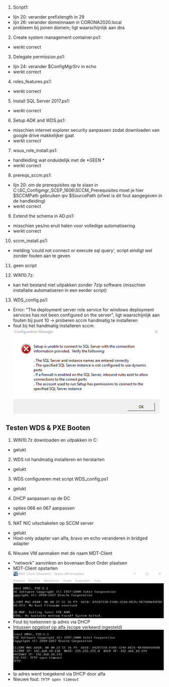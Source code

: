 1. Script1: 

- lijn 20: verander prefixlength in 29
- lijn 26: verander domeinnaam in CORONA2020.local
- probleem bij joinen domein; ligt waarschijnlijk aan dns

2. Create system management container.ps1:

- werkt correct

3. Delegate permission.ps1:

- lijn 24: verander $ConfigMgrSrv in echo
- werkt correct

4. roles_features.ps1:

- werkt correct

5. Install SQL Server 2017.ps1:

- werkt correct

6. Setup ADK and WDS.ps1:

- misschien internet explorer security aanpassen zodat downloaden van google drive makkelijker gaat
- werkt correct

7. wsus_role_install.ps1:

- handleiding wat onduidelijk met de *GEEN *
- werkt correct

8. prereqs_sccm.ps1:

- lijn 20: om de prerequisites op te slaan in C:\SC_Configmgr_SCEP_1606\SCCM_Prerequisites moet je hier $SCCMPath gebruiken ipv $SourcePath (ofwel is dit fout aangegeven in de handleiding)
- werkt correct

9. Extend the schema in AD.ps1:

- misschien yes/no eruit halen voor volledige automatisering
- werkt correct

10. sccm_install.ps1:

- melding 'could not connect or execute sql query', script eindigt wel zonder fouten aan te geven

11. geen script

12. WIN10.7z:

- kan het bestand niet uitpakken zonder 7zip software (misschien installatie automatiseren in een eerder script)

13. WDS_config.ps1:

- Error: "The deployment server role service for windows deployment services has not been configured on the server", ligt waarschijnlijk aan fouten bij punt 10 -> proberen sccm handmatig te installeren 
- fout bij het handmatig installeren sccm:
![SQL Server Error](../imgs/sqlserver_error.png)

## Testen WDS & PXE Booten
1. WIN10.7z downloaden en uitpakken in C:

- gelukt

2. WDS rol handmatig installeren en herstarten

- gelukt 

3. WDS configureren met script WDS_config.ps1

- gelukt

4. DHCP aanpassen op de DC

- opties 066 en 067 aanpassen
- gelukt

5. NAT NIC uitschakelen op SCCM server

- gelukt
- Host-only adapter van alfa, bravo en echo veranderen in bridged adapter

6. Nieuwe VM aanmaken met de naam MDT-Client

- "network" aanvinken en bovenaan Boot Order plaatsen
- MDT-Client opstarten  
![PXE Error DHCP](../imgs/pxe_error1.png)
- Fout bij toekennen ip adres via DHCP
- Intussen opgelost op alfa (scope verkeerd ingesteld)  
![PXE Error TFTP](../imgs/pxe_error2.png)
- Ip adres werd toegekend via DHCP door alfa
- Nieuwe fout: ```TFTP open timeout```

